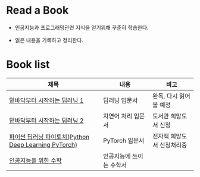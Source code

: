 # Read a Book
- 인공지능과 프로그래밍관련 지식을 얻기위해 꾸준히 학습한다.  

- 읽은 내용을 기록하고 정리한다.


# Book list
|제목|내용|비고|
|----|----|----|
|[밑바닥부터 시작하는 딥러닝 1](./밑바닥부터_시작하는_딥러닝_1/README.md)|딥러닝 입문서|완독, 다시 읽어볼 예정|
|[밑바닥부터 시작하는 딥러닝 2](./밑바닥부터_시작하는_딥러닝_2/README.md)|자연어 처리 입문서|도서관 희망도서 신청|
|[파이썬 딥러닝 파이토치(Python Deep Learning PyTorch)](./파이썬_딥러닝_파이토치/README.md)|PyTorch 입문서|전자책 희망도서 신청처리중|
|[인공지능을 위한 수학](./인공지능을_위한_수학/README.md)|인공지능에 쓰이는 수학서||
